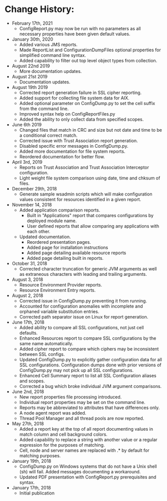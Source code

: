 # Change History:

- February 17th, 2021
  - ConfigReport.py may now be run with no parameters as all necessary properties have been given default values.
- January 30th, 2020
  - Added various JMS reports.
  - Made ReportList and ConfigurationDumpFiles optional properties for simplified command line syntax.
  - Added capability to filter out top level object types from collection. 
- August 22nd 2019
  - More documentation updates. 
- August 21st 2019
  - Documentation updates. 
- August 19th 2019
  - Corrected report generation failure in SSL cipher reporting.
  - Added support for collecting file system data for AIX.
  - Added optional parameter on ConfigDump.py to set the cell suffix from the command line.
  - Improved syntax help on ConfigReportFiles.py
  - Added the ability to only collect data from specified scopes.
- June 6th 2019
  - Changed files that match in CRC and size but not date and time to be a conditional correct match.
  - Corrected issue with Trust Association report generation.
  - Disabled specific error messages in ConfigDump.py.
  - Added more documentation for file system reports.
  - Reordered documentation for better flow.
- April 3rd, 2019
  - Reports on Trust Association and Trust Association Interceptor configuration.
  - Light weight file system comparison using date, time and chksum of files.
- December 29th, 2018
  - Generate sample wsadmin scripts which will make configuration values consistent for resources identified in a given report. 
- November 14, 2018
  - Added application comparison reports.
    - Built in "Applications" report that compares configurations by deployed module name.
    - User defined reports that allow comparing any applications with each other.
  - Updated documentation.
    - Reordered presentation pages.
    - Added page for installation instructions
    - Added page detailing available resource reports
    - Added page detailing built in reports. 
- October 31, 2018
  - Corrected character truncation for generic JVM arguments as well as extraneous characters with leading and trailing arguments. 
- August 3, 2018
  - Resource Environment Provider reports.
  - Resource Environment Entry reports.
- August 2, 2018
  - Corrected issue in ConfigDump.py preventing it from running. 
  - Accounted for configuration anomalies with incomplete and orphaned variable substitution entries.
  - Corrected path separator issue on Linux for report generation.
- June 17th, 2018
  - Added ability to compare all SSL configurations, not just cell defaults.
  - Enhanced Resources report to compare SSL configurations by the same name automatically.
  - Added cipher report to compare which ciphers may be inconsistent between SSL configs.
  - Updated ConfigDump.py to explicitly gather configuration data for all SSL configurations. Configuration dumps done with prior versions of ConfigDump.py may not pick up all SSL configurations.
  - Enhanced Cell Summary report to list all SSL Configuration aliases and scopes.
  - Corrected a bug which broke individual JVM argument comparisons.
- June 2nd, 2018
  - New report properties file processing introduced.
  - Individual report properties may be set on the command line.
  - Reports may be abbreviated to attributes that have differences only.
  - A node agent report was added.
  - Thread Pool Manager and all thread pools are now reported.
- May 27th, 2018
  - Added a report key at the top of all report documenting values in match column and cell background colors.
  - Added capability to replace a string with another value or a regular expression for the purposes of matching.
  - Cell, node and server names are replaced with .* by default for matching purposes.
- January 19th, 2018
  - ConfigDump.py on Windows systems that do not have a Unix shell (sh) will fail. Added messages documenting a workaround.
  - Updated PDF presentation with ConfigReport.py prerequisites and syntax.
- January 17th, 2018
  - Initial publication

